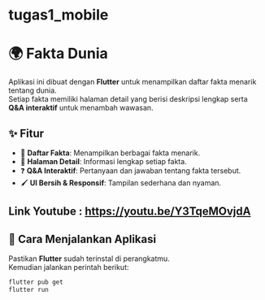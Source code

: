 # tugas1_mobile
# 🌍 Fakta Dunia

Aplikasi ini dibuat dengan **Flutter** untuk menampilkan daftar fakta menarik tentang dunia.  
Setiap fakta memiliki halaman detail yang berisi deskripsi lengkap serta **Q&A interaktif** untuk menambah wawasan.

## ✨ Fitur
- 📌 **Daftar Fakta**: Menampilkan berbagai fakta menarik.
- 📖 **Halaman Detail**: Informasi lengkap setiap fakta.
- ❓ **Q&A Interaktif**: Pertanyaan dan jawaban tentang fakta tersebut.
- 🖌 **UI Bersih & Responsif**: Tampilan sederhana dan nyaman.

## Link Youtube : https://youtu.be/Y3TqeMOvjdA

## 🚀 Cara Menjalankan Aplikasi
Pastikan **Flutter** sudah terinstal di perangkatmu.  
Kemudian jalankan perintah berikut:

```sh
flutter pub get
flutter run

